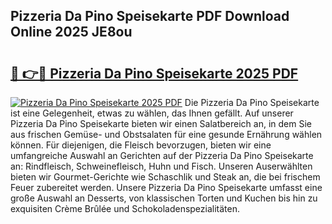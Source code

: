## Pizzeria Da Pino Speisekarte PDF Download Online 2025 JE8ou

# <h2><a href="http://gcai90z.nevu.top/?p=Pizzeria+Da+Pino+Speisekarte">🔗 👉🔴 Pizzeria Da Pino Speisekarte 2025 PDF</a></h2>

[![Pizzeria Da Pino Speisekarte 2025 PDF](https://i.imgur.com/dBaPXMq.png)](http://gcai90z.nevu.top/?p=Pizzeria+Da+Pino+Speisekarte)
Die Pizzeria Da Pino Speisekarte ist eine Gelegenheit, etwas zu wählen, das Ihnen gefällt. Auf unserer Pizzeria Da Pino Speisekarte bieten wir einen Salatbereich an, in dem Sie aus frischen Gemüse- und Obstsalaten für eine gesunde Ernährung wählen können. Für diejenigen, die Fleisch bevorzugen, bieten wir eine umfangreiche Auswahl an Gerichten auf der Pizzeria Da Pino Speisekarte an: Rindfleisch, Schweinefleisch, Huhn und Fisch. Unseren Auserwählten bieten wir Gourmet-Gerichte wie Schaschlik und Steak an, die bei frischem Feuer zubereitet werden. Unsere Pizzeria Da Pino Speisekarte umfasst eine große Auswahl an Desserts, von klassischen Torten und Kuchen bis hin zu exquisiten Crème Brûlée und Schokoladenspezialitäten.
